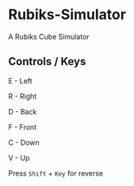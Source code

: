 # Rubiks-Simulator
A Rubiks Cube Simulator

## Controls / Keys

E - Left

R - Right

D - Back

F - Front

C - Down

V - Up

Press ``Shift`` + ``Key`` for reverse
